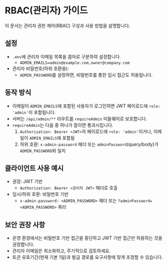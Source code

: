 # RBAC(관리자) 가이드

이 문서는 관리자 권한 제어(RBAC) 구성과 사용 방법을 설명합니다.

## 설정

- `.env`에 관리자 이메일 목록을 콤마로 구분하여 설정합니다.
  - `ADMIN_EMAILS=admin@example.com,owner@company.com`
- 관리자 비밀번호(하위 호환용):
  - `ADMIN_PASSWORD`를 설정하면, 비밀번호를 통한 임시 접근도 허용됩니다.

## 동작 방식

- 이메일이 `ADMIN_EMAILS`에 포함된 사용자가 로그인하면 JWT 페이로드에 `role: 'admin'`이 포함됩니다.
- 서버는 `/api/admin/**` 라우트를 `requireAdmin` 미들웨어로 보호합니다.
- `requireAdmin`는 다음 중 하나가 참이면 통과시킵니다.
  1. `Authorization: Bearer <JWT>`의 페이로드에 `role: 'admin'`이거나, 이메일이 `ADMIN_EMAILS`에 포함됨
  2. 하위 호환: `x-admin-password` 헤더 또는 `adminPassword`(query/body)가 `ADMIN_PASSWORD`와 일치

## 클라이언트 사용 예시

- 권장: JWT 기반
  - `Authorization: Bearer <관리자 JWT>` 헤더로 호출
- 임시/하위 호환: 비밀번호 기반
  - `x-admin-password: <ADMIN_PASSWORD>` 헤더 또는 `?adminPassword=<ADMIN_PASSWORD>` 쿼리

## 보안 권장 사항

- 운영 환경에서는 비밀번호 기반 접근을 중단하고 JWT 기반 접근만 허용하는 것을 권장합니다.
- 관리자 이메일은 최소화하고, 주기적으로 검토하세요.
- 토큰 유효기간(현재 기본 1일)과 발급 경로를 요구사항에 맞게 조정할 수 있습니다.
